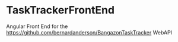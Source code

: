 # TaskTrackerFrontEnd
Angular Front End for the https://github.com/bernardanderson/BangazonTaskTracker WebAPI
